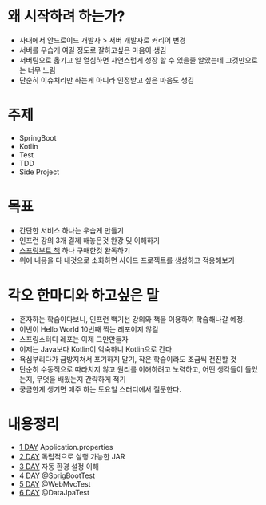 # 왜 시작하려 하는가?
- 사내에서 안드로이드 개발자 > 서버 개발자로 커리어 변경
- 서버를 우습게 여길 정도로 잘하고싶은 마음이 생김
- 서버팀으로 옮기고 일 열심하면 자연스럽게 성장 할 수 있을줄 알았는데 그것만으로는 너무 느림
- 단순히 이슈처리만 하는게 아니라 인정받고 싶은 마음도 생김

# 주제
- SpringBoot
- Kotlin
- Test
- TDD
- Side Project

# 목표
- 간단한 서비스 하나는 우습게 만들기
- 인프런 강의 3개 결제 해놓은것 완강 및 이해하기
- [스프링부트 책](https://book.naver.com/bookdnb/book_detail.nhn?bid=14031681) 하나 구매한것 완독하기
- 위에 내용을 다 내것으로 소화하면 사이드 프로젝트를 생성하고 적용해보기

# 각오 한마디와 하고싶은 말
- 혼자하는 학습이다보니, 인프런 백기선 강의와 책을 이용하여 학습해나갈 예정.
- 이번이 Hello World 10번째 찍는 레포이지 않길
- 스프링스터디 레포는 이제 그만만들자
- 이제는 Java보다 Kotlin이 익숙하니 Kotlin으로 간다
- 욕심부리다가 금방지쳐서 포기하지 말기, 작은 학습이라도 조금씩 전진할 것
- 단순히 수동적으로 따라치지 않고 원리를 이해하려고 노력하고, 어떤 생각들이 들었는지, 무엇을 배웠는지 간략하게 적기
- 궁금한게 생기면 매주 하는 토요일 스터디에서 질문한다.

# 내용정리
- [1 DAY](./study/day-1.md) Application.properties
- [2 DAY](./study/day-2.md) 독립적으로 실행 가능한 JAR
- [3 DAY](./study/day-3.md) 자동 환경 설정 이해
- [4 DAY](./study/day-4.md) @SprigBootTest
- [5 DAY](./study/day-5.md) @WebMvcTest
- [6 DAY](./study/day-6.md) @DataJpaTest
